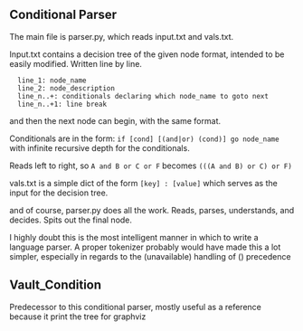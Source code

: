 ## Conditional Parser

The main file is parser.py, which reads input.txt and vals.txt. 

Input.txt contains a decision tree of the given node format, intended to be easily modified. Written line by line.
```
  line_1: node_name
  line_2: node_description
  line_n..+: conditionals declaring which node_name to goto next
  line_n..+1: line break
```
and then the next node can begin, with the same format.

Conditionals are in the form: `if [cond] [(and|or) (cond)] go node_name` with infinite recursive depth for the conditionals. 

Reads left to right, so `A and B or C or F` becomes `(((A and B) or C) or F)`

vals.txt is a simple dict of the form `[key] : [value]`
which serves as the input for the decision tree. 

and of course, parser.py does all the work. Reads, parses, understands, and decides. Spits out the final node.


I highly doubt this is the most intelligent manner in which to write a language parser. A proper tokenizer probably would have made this a lot simpler, especially in regards to the (unavailable) handling of () precedence

## Vault_Condition

Predecessor to this conditional parser, mostly useful as a reference because it print the tree for graphviz
